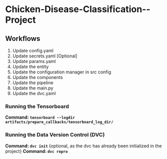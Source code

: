 # Chicken-Disease-Classification--Project


## Workflows

1. Update config.yaml
2. Update secrets.yaml [Optional]
3. Update params.yaml
4. Update the entity
5. Update the configuration manager in src config
6. Update the components
7. Update the pipeline
8. Update the main.py
9. Update the dvc.yaml

### Running the Tensorboard
<b>Command: `tensorboard --logdir artifacts/prepare_callbacks/tensorboard_log_dir/` </b>

### Running the Data Version Control (DVC)

<b>Command: `dvc init` </b> {optional, as the dvc has already been initialized in the project}
<b>Command: `dvc repro` </b>

